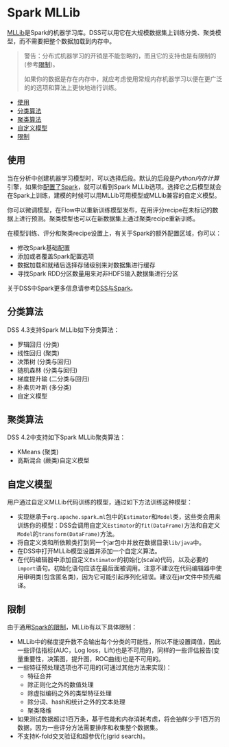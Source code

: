 # Spark MLLib #

[MLLib](http://spark.apache.org/mllib/)是Spark的机器学习库。DSS可以用它在大规模数据集上训练分类、聚类模型，而不需要把整个数据加载到内存中。

> 警告：分布式机器学习的开销是不能忽略的，而且它的支持也是有限制的(参考[限制](#限制))。
>
> 如果你的数据是存在内存中，就应考虑使用常规内存机器学习以便在更广泛的的选项和算法上更快地进行训练。

- [使用](#使用)
- [分类算法](#分类算法)
- [聚类算法](#聚类算法)
- [自定义模型](#自定义模型)
- [限制](#限制)

## 使用

当在分析中创建机器学习模型时，可以选择后段。默认的后段是*Python内存计算*引擎，如果你[配置了Spark](https://doc.dataiku.com/dss/latest/spark/installation.html#spark-setup)，就可以看到Spark MLLib选项。选择它之后模型就会在Spark上训练，建模的时候可以用MLLib可用模型或MLLib兼容的自定义模型。

你可以微调模型，在Flow中以重新训练模型发布，在用评分recipe在未标记的数据上进行预测。聚类模型也可以在新数据集上通过聚类recipe重新训练。

在模型训练、评分和聚类recipe设置上，有关于Spark的额外配置区域，你可以：

- 修改Spark基础配置
- 添加或者覆盖Spark配置选项
- 数据加载和就绪后选择存储级别来对数据集进行缓存
- 寻找Spark RDD分区数量用来对非HDFS输入数据集进行分区

关于DSS中Spark更多信息请参考[DSS与Spark](https://doc.dataiku.com/dss/latest/spark/index.html)。

## 分类算法

DSS 4.3支持Spark MLLib如下分类算法：

- 罗辑回归 (分类)
- 线性回归 (聚类)
- 决策树 (分类与回归)
- 随机森林 (分类与回归)
- 梯度提升输 (二分类与回归)
- 朴素贝叶斯 (多分类)
- 自定义模型

## 聚类算法

DSS 4.2中支持如下Spark MLLib聚类算法：

- KMeans (聚类)
- 高斯混合 (蕨类)自定义模型

## 自定义模型

用户通过自定义MLLib代码训练的模型，通过如下方法训练这种模型：

- 实现继承于`org.apache.spark.ml`包中的`Estimator`和`Model`类，这些类会用来训练你的模型：DSS会调用自定义`Estimator`的`fit(DataFrame)`方法和自定义`Model`的`transform(DataFrame)`方法。
- 将自定义类和所依赖类打到同一个jar包中并放在数据目录`lib/java`中。
- 在DSS中打开MLLib模型设置并添加一个自定义算法。
- 在代码编辑器中添加自定义`Estimator`的初始化(scala)代码，以及必要的`import`语句。初始化语句应该在最后面被调用。注意不建议在代码编辑器中使用申明类(包含匿名类)，因为它可能引起序列化错误。建议在jar文件中预先编译。

## 限制

由于通用[Spark的限制](https://doc.dataiku.com/dss/latest/spark/limitations.html)，MLLib有以下具体限制：

- MLLib中的梯度提升数不会输出每个分类的可能性，所以不能设置阈值，因此一些评估指标(AUC，Log loss，Lift)也是不可用的，同样的一些评估报告(变量重要性，决策图，提升图，ROC曲线)也是不可用的。
- 一些特征预处理选项也不可用的(可通过其他方法来实现)：
  - 特征合并
  - 除正则化之外的数值处理
  - 除虚拟编码之外的类型特征处理
  - 除分词、hash和统计之外的文本处理
  - 聚类降维
- 如果测试数据超过1百万条，基于性能和内存消耗考虑，将会抽样少于1百万的数据，因为一些评分方法需要排序和收集整个数据集。
- 不支持K-fold交叉验证和超参优化(grid search)。
